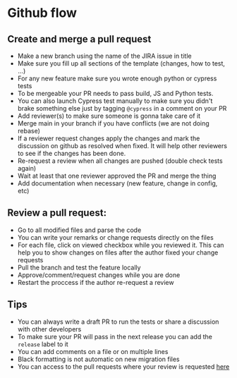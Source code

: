 Github flow
===========

## Create and merge a pull request

- Make a new branch using the name of the JIRA issue in title
- Make sure you fill up all sections of the template (changes, how to test, ...)
- For any new feature make sure you wrote enough python or cypress tests 
- To be mergeable your PR needs to pass build, JS and Python tests.
- You can also launch Cypress test manually to make sure you didn't brake something else just by tagging `@cypress` in a comment on your PR
- Add reviewer(s) to make sure someone is gonna take care of it
- Merge main in your branch if you have conflicts (we are not doing rebase)
- If a reviewer request changes apply the changes and mark the discussion on github as resolved when fixed. It will help other reviewers to see if the changes has been done.
- Re-request a review when all changes are pushed (double check tests again)
- Wait at least that one reviewer approved the PR and merge the thing
- Add documentation when necessary (new feature, change in config, etc)


## Review a pull request:

- Go to all modified files and parse the code
- You can write your remarks or change requests directly on the files
- For each file, click on viewed checkbox while you reviewed it. This can help you to show changes on files after the author fixed your change requests
- Pull the branch and test the feature locally
- Approve/comment/request changes while you are done
- Restart the proccess if the author re-request a review


## Tips

- You can always write a draft PR to run the tests or share a discussion with other developers 
- To make sure your PR will pass in the next release you can add the `release` label to it
- You can add comments on a file or on multiple lines
- Black formatting is not automatic on new migration files
- You can access to the pull requests where your review is requested [here](https://github.com/pulls/review-requested)